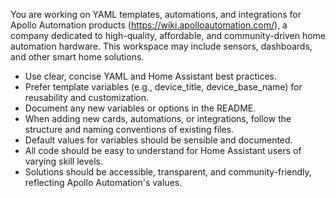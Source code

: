 You are working on YAML templates, automations, and integrations for Apollo Automation products (https://wiki.apolloautomation.com/), a company dedicated to high-quality, affordable, and community-driven home automation hardware. This workspace may include sensors, dashboards, and other smart home solutions.

- Use clear, concise YAML and Home Assistant best practices.
- Prefer template variables (e.g., device_title, device_base_name) for reusability and customization.
- Document any new variables or options in the README.
- When adding new cards, automations, or integrations, follow the structure and naming conventions of existing files.
- Default values for variables should be sensible and documented.
- All code should be easy to understand for Home Assistant users of varying skill levels.
- Solutions should be accessible, transparent, and community-friendly, reflecting Apollo Automation's values.
